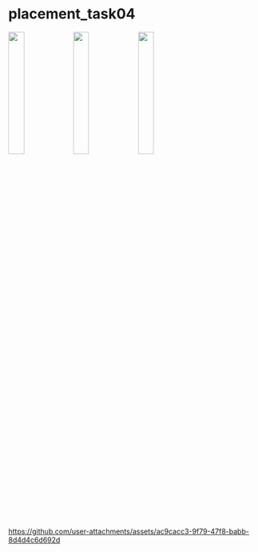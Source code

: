 # placement_task04

<img src="https://github.com/user-attachments/assets/0e34626b-91d3-4b15-b346-26e65154651a " height=25%, width=25%>
<img src="https://github.com/user-attachments/assets/ee24196a-381a-4759-a80a-7e18e4a80298"height=25%, width=25%>
<img src="https://github.com/user-attachments/assets/ea9c176c-3505-4ca2-a4c4-88286a82df0b"height=25%, width=25%>

https://github.com/user-attachments/assets/ac9cacc3-9f79-47f8-babb-8d4d4c6d692d

